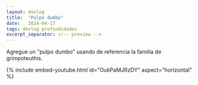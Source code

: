 ```yaml
---
layout: devlog
title:  "Pulpo dumbo"
date:   2024-04-17
tags: devlog profundidades
excerpt_separator: <!-- preview -->
---
```


Agregue un "pulpo dumbo" usando de referencia la familia de grimpoteuthis.
<!-- preview -->

{% include embed-youtube.html id="OukPaMJRzDY" aspect="horizontal" %}
